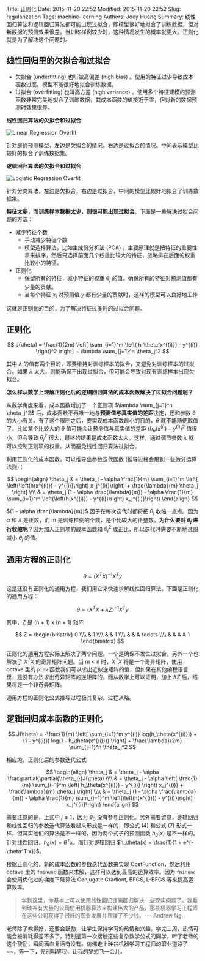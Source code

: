 Title: 正则化
Date: 2015-11-20 22:52
Modified: 2015-11-20 22:52
Slug: regularization
Tags: machine-learning
Authors: Joey Huang
Summary: 线性回归算法和逻辑回归算法都可能出现过拟合，即模型很好地拟合了训练数据，但对新数据的预测效果很差。当训练样例较少时，这种情况发生的概率就更大。正则化就是为了解决这个问题的。

## 线性回归里的欠拟合和过拟合

* 欠拟合 (underfitting)
  也叫做高偏差 (high bias) 。使用的特征过少导致成本函数过高。模型不能很好地拟合训练数据。
* 过拟合 (overfitting)
  也叫高方差 (high variance) 。使用多个特征建模的预测函数非常完美地拟合了训练数据，其成本函数的值接近于零，但对新的数据预测时效果很差。

**线性回归算法的欠拟合和过拟合**

![Linear Regression Overfit](https://raw.githubusercontent.com/kamidox/blogs/master/images/ml_linear_reg_overfit.png)

针对房价预测模型，左边是欠拟合的情况，右边是过拟合的情况。中间表示模型比较好的拟合了训练数据集。

**逻辑回归算法的欠拟合和过拟合**

![Logistic Regression Overfit](https://raw.githubusercontent.com/kamidox/blogs/master/images/ml_logistic_reg_overfit.png)

针对分类算法，左边是欠拟合，右边是过拟合，中间的模型比较好地拟合了训练数据集。

**特征太多，而训练样本数据太少，则很可能出现过拟合**。下面是一些解决过拟合问题的方法：

* 减少特征个数
    * 手动减少特征个数
    * 模型选择算法，比如主成份分析法 (PCA) 。主要原理就是把特征的重要性拿来排序，然后只选择前面几个权重比较大的特征，忽略排在后面的权重比较小的特征。
* 正则化
    * 保留所有的特征，减小特征的权重 $\theta_j$ 的值。确保所有的特征对预测值都有少量的贡献。
    * 当每个特征 $x_i$ 对预测值 $y$ 都有少量的贡献时，这样的模型可以良好地工作

这就是正则化的目的，为了解决特征过多时的过拟合问题。

## 正则化

$$
J(\theta) = \frac{1}{2m} \left[ \sum_{i=1}^m \left( h_\theta(x^{(i)}) - y^{(i)} \right)^2 \right] + \lambda \sum_{j=1}^n \theta_j^2
$$

其中 $\lambda$ 的值有两个目的，即要维持对训练样本的拟合，又避免对训练样本的过拟合。如果 $\lambda$ 太大，则能确保不出现过拟合，但可能会导致对现有训练样本出现欠拟合。

**怎么样从数学上理解正则化后的逻辑回归算法的成本函数解决了过拟合问题呢？**

从数学角度来看，成本函数增加了一个正则项 $\lambda \sum_{j=1}^n \theta_j^2$ 后，成本函数不再唯一地与**预测值与真实值的差距**决定，还和参数 $\theta$ 的大小有关。有了这个限制之后，要实现成本函数最小的目的，$\theta$ 就不能随便取值了，比如某个比较大的 $\theta$ 值可能会让预测值与真实值的差距 $\left( h_\theta(x^{(i)}) - y^{(i)} \right)^2$ 值很小，但会导致  $\theta_j^2$ 很大，最终的结果是成本函数太大。这样，通过调节参数 $\lambda$ 就可以控制正则项的权重。从而避免线性回归算法过拟合。

利用正则化的成本函数，可以推导出参数迭代函数 (推导过程会用到一些微分运算法则)：

$$
\begin{align}
\theta_j & = \theta_j - \alpha \frac{1}{m} \sum_{i=1}^m \left[ \left(\left(h(x^{(i)}) - y^{(i)}\right) x_j^{(i)}\right) + \frac{\lambda}{m} \theta_j \right] \\\\
& = \theta_j (1 - \alpha \frac{\lambda}{m}) - \alpha \frac{1}{m} \sum_{i=1}^m \left(\left(h(x^{(i)}) - y^{(i)}\right) x_j^{(i)}\right)
\end{align}
$$

$(1 - \alpha \frac{\lambda}{m})$ 因子在每次迭代时都将把 $\theta_j$ 收缩一点点。因为 $\alpha$ 和 $\lambda$ 是正数，而 m 是训练样例的个数，是个比较大的正整数。**为什么要对 $\theta_j$ 进行收缩呢**？因为加入正则项的成本函数和 $\theta_j^2$ 成正比，所以迭代时需要不断地试图减小 $\theta_j$ 的值。

## 通用方程的正则化

$$
\theta = (X^T X)^{-1} X^T y
$$

这是还没有正则化的通用方程，我们用它来快速求解线性回归算法。下面是正则化的通用方程：

$$
\theta = (X^T X + \lambda Z)^{-1} X^T y
$$

其中，Z 是 (n + 1) x (n + 1) 矩阵

$$
Z =
\begin{bmatrix}
0 \\\\
& 1 \\\\
& & 1 \\\\
& & & \ddots \\\\
& & & & 1
\end{bmatrix}
$$

正则化的通用方程实际上解决了两个问题。一个是确保不发生过拟合，另外一个也解决了 $X^T X$ 的奇异矩阵问题。当 m < n 时，$X^T X$ 将是一个奇异矩阵，使用 octave 里的 `pinv` 函数我们可以求出近似逆矩阵的值，但如果在其他编程语言里，是没有办法求出奇异矩阵的逆矩阵的。而从数学上可以证明，加上 $\lambda Z$ 后，结果将是一个非奇异矩阵。

通用方程的正则化公式推导过程极其复杂，过程从略。

## 逻辑回归成本函数的正则化

$$
J(\theta) = -\frac{1}{m} \left[ \sum_{i=1}^m y^{(i)} log(h_\theta(x^{(i)})) + (1 - y^{(i)}) log(1 - h_\theta(x^{(i)})) \right] + \frac{\lambda}{2m} \sum_{j=1}^n \theta_j^2
$$

相应地，正则化后的参数迭代公式


$$
\begin{align}
\theta_j & = \theta_j - \alpha \frac\partial{\partial{\theta_j}}J(\theta) \\\\
& = \theta_j - \alpha \left[ \frac{1}{m} \sum_{i=1}^m \left( h_\theta(x^{(i)}) - y^{(i)} \right) x_j^{(i)} + \frac{\lambda}{m} \theta_j \right] \\\\
& = \theta_j (1 - \alpha \frac{\lambda}{m}) - \alpha \frac{1}{m} \sum_{i=1}^m \left(\left(h(x^{(i)}) - y^{(i)}\right) x_j^{(i)}\right)
\end{align}
$$

需要注意的是，上式中 $j \geq 1$，因为 $\theta_0$ 没有参与正则化。另外需要留意，逻辑回归和线性回归的参数迭代算法看起来形式是一样的，即公式 (4) 和公式 (7) 形式一样，但其实他们的算法是不一样的，因为两个式子的预测函数 $h_\theta(x)$ 是不一样的。针对线性回归，$h_\theta(x) = \theta^T x$，而针对逻辑回归 $h_\theta(x) = \frac{1}{1 + e^{-\theta^T x}}$。

根据正则化的，新的成本函数的参数迭代函数来实现 CostFunction，然后利用 octave 里的 `fminunc` 函数来求解，这样可以达到最高的运算效率。因为 `fminunc` 会使用优化过的梯度下降算法 Conjugate Gradient, BFGS, L-BFGS 等来提高运算效率。

> 学到这里，你基本上可以使用线性回归逻辑回归解决一些现实问题了。我看到硅谷有大量的公司使用机器算法来构建伟大的产品，那些机器学习工程师在这些公司获得了很好的职业发展并且赚了不少钱。--- Andrew Ng

老师除了教得好，还要会鼓励，让学生保持学习的热情和兴趣。学完三周，热情可能会被消耗得差不多了，特别是第一次接触这些复杂数学公式的同学，听了老师的这个鼓励，瞬间满血复活有没有。仿佛走上硅谷机器学习工程师的职业道路了~~，等一下，先别叫醒我，让我的梦想飞一会儿。


